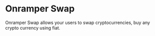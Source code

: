 # Onramper Swap

Onramper Swap allows your users to swap cryptocurrencies, buy any crypto currency using fiat.
